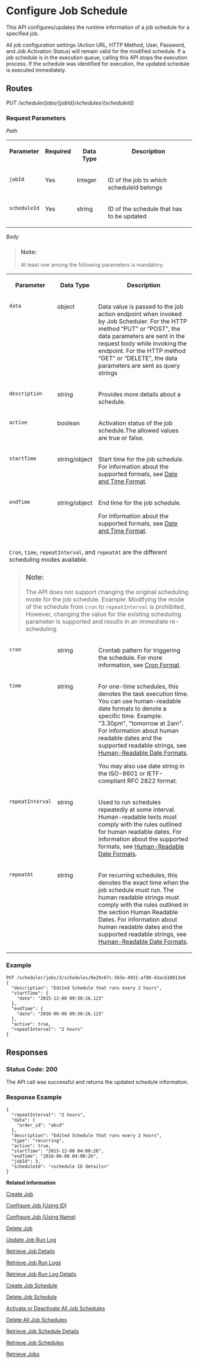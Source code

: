 <!-- loio0a4d9395180f482db46b8a5375fa6f7f -->

# Configure Job Schedule

This API configures/updates the runtime information of a job schedule for a specified job.



All job configuration settings \(Action URL, HTTP Method, User, Password, and Job Activation Status\) will remain valid for the modified schedule. If a job schedule is in the execution queue, calling this API stops the execution process. If the schedule was identified for execution, the updated schedule is executed immediately.



## Routes

*PUT /scheduler/jobs/\{jobId\}/schedules/\{scheduleId\}*



### Request Parameters

*Path* 


<table>
<tr>
<th valign="top">

Parameter

</th>
<th valign="top">

Required

</th>
<th valign="top">

Data Type

</th>
<th valign="top">

Description

</th>
</tr>
<tr>
<td valign="top">

`jobId` 

</td>
<td valign="top">

Yes

</td>
<td valign="top">

Integer

</td>
<td valign="top">

ID of the job to which scheduleId belongs

</td>
</tr>
<tr>
<td valign="top">

`scheduleId` 

</td>
<td valign="top">

Yes

</td>
<td valign="top">

string

</td>
<td valign="top">

ID of the schedule that has to be updated

</td>
</tr>
</table>

*Body* 

> ### Note:  
> At least one among the following parameters is mandatory.


<table>
<tr>
<th valign="top">

Parameter

</th>
<th valign="top">

Data Type

</th>
<th valign="top">

Description

</th>
</tr>
<tr>
<td valign="top">

`data`

</td>
<td valign="top">

object

</td>
<td valign="top">

Data value is passed to the job action endpoint when invoked by Job Scheduler. For the HTTP method “PUT” or “POST”, the data parameters are sent in the request body while invoking the endpoint. For the HTTP method “GET” or “DELETE”, the data parameters are sent as query strings

</td>
</tr>
<tr>
<td valign="top">

`description` 

</td>
<td valign="top">

string

</td>
<td valign="top">

Provides more details about a schedule.

</td>
</tr>
<tr>
<td valign="top">

`active` 

</td>
<td valign="top">

boolean

</td>
<td valign="top">

Activation status of the job schedule.The allowed values are true or false.

</td>
</tr>
<tr>
<td valign="top">

`startTime` 

</td>
<td valign="top">

string/object

</td>
<td valign="top">

Start time for the job schedule. For information about the supported formats, see [Date and Time Format](../20---Concepts/schedule-formats-54615f0.md#loio333e7ce070c245d0bb8493cff2e3027b).

</td>
</tr>
<tr>
<td valign="top">

`endTime` 

</td>
<td valign="top">

string/object

</td>
<td valign="top">

End time for the job schedule.

For information about the supported formats, see [Date and Time Format](../20---Concepts/schedule-formats-54615f0.md#loio333e7ce070c245d0bb8493cff2e3027b).

</td>
</tr>
<tr>
<td valign="top" colspan="3">

`Cron`, `time`, `repeatInterval`, and `repeatAt` are the different scheduling modes available.

> ### Note:  
> The API does not support changing the original scheduling mode for the job schedule. Example: Modifying the mode of the schedule from `cron` to `repeatInterval` is prohibited. However, changing the value for the existing scheduling parameter is supported and results in an immediate re-scheduling.



</td>
</tr>
<tr>
<td valign="top">

`cron` 

</td>
<td valign="top">

string

</td>
<td valign="top">

Crontab pattern for triggering the schedule. For more information, see [Cron Format](../20---Concepts/schedule-formats-54615f0.md#loio37af46344c4d46a9b8695d2c9775c34f).

</td>
</tr>
<tr>
<td valign="top">

`time` 

</td>
<td valign="top">

string

</td>
<td valign="top">

For one-time schedules, this denotes the task execution time. You can use human-readable date formats to denote a specific time. Example: "3.30pm", "tomorrow at 2am". For information about human readable dates and the supported readable strings, see [Human-Readable Date Formats](../20---Concepts/schedule-formats-54615f0.md#loioa323f2d365904499a83a1b60f473bb78).

You may also use date string in the ISO-8601 or IETF-compliant RFC 2822 format.

</td>
</tr>
<tr>
<td valign="top">

`repeatInterval` 

</td>
<td valign="top">

string

</td>
<td valign="top">

Used to run schedules repeatedly at some interval. Human-readable texts must comply with the rules outlined for human readable dates. For information about the supported formats, see [Human-Readable Date Formats](../20---Concepts/schedule-formats-54615f0.md#loioa323f2d365904499a83a1b60f473bb78).

</td>
</tr>
<tr>
<td valign="top">

`repeatAt` 

</td>
<td valign="top">

string

</td>
<td valign="top">

For recurring schedules, this denotes the exact time when the job schedule must run. The human readable strings must comply with the rules outlined in the section Human Readable Dates. For information about human readable dates and the supported readable strings, see [Human-Readable Date Formats](../20---Concepts/schedule-formats-54615f0.md#loioa323f2d365904499a83a1b60f473bb78).

</td>
</tr>
</table>



### Example

```
PUT /scheduler/jobs/3/schedules/0e29c67c-563e-4931-af08-43acb10813e8 
{
  "description": "Edited Schedule that runs every 2 hours",
  "startTime": {
    "date": "2015-12-08 09:30:26.123"
  },
  "endTime": {
    "date": "2016-06-08 09:30:26.123"
  },
  "active": true,
  "repeatInterval": "2 hours"
}
```



## Responses



### Status Code: 200

The API call was successful and returns the updated schedule information.



### Response Example

```
{
  "repeatInterval": "2 hours",
  "data": {
    "order_id": "abcd"
  },
  "description": "Edited Schedule that runs every 2 hours",
  "type": "recurring",
  "active": true,
  "startTime": "2015-12-08 04:00:26",
  "endTime": "2016-06-08 04:00:26",
  "jobId": 3,
  "scheduleId": "<schedule ID details>"
}
```



**Related Information**  


[Create Job](create-job-2c1ecb6.md "This API creates a job by accepting one or more job schedules to be created.")

[Configure Job \(Using ID\)](configure-job-using-id-514f2f6.md "This API configures a job with the updated runtime information using job ID.")

[Configure Job \(Using Name\)](configure-job-using-name-5790b8a.md "This API configures a job with the updated runtime information using job name.")

[Delete Job](delete-job-cd8feb7.md "This API deletes a job and all its runtime information such as schedules and logs.")

[Update Job Run Log](update-job-run-log-e85da40.md "This API is used by the application to inform the Job Scheduler about the status of an asynchronous, long-running job.")

[Retrieve Job Details](retrieve-job-details-815605d.md "This API retrieves the saved configuration settings of a specified job.")

[Retrieve Job Run Logs](retrieve-job-run-logs-13d38f3.md "This API retrieves the run logs for a specified job schedule.")

[Retrieve Job Run Log Details](retrieve-job-run-log-details-e49a4b2.md "This API retrieves the details for a specified job run log.")

[Create Job Schedule](create-job-schedule-66ab3c1.md "This API creates a job schedule for a specified job.")

[Delete Job Schedule](delete-job-schedule-3066b6d.md "This API deletes the specified job schedule.")

[Activate or Deactivate All Job Schedules](activate-or-deactivate-all-job-schedules-fe9650b.md "This API activates or deactivates all the existing schedules for a job.")

[Delete All Job Schedules](delete-all-job-schedules-0aab1ab.md "This API deletes all the schedules of the specified job.")

[Retrieve Job Schedule Details](retrieve-job-schedule-details-fa16c72.md "This API retrieves the saved configuration settings of a specified job schedule.")

[Retrieve Job Schedules](retrieve-job-schedules-251658d.md "This API retrieves all schedules for a specified job.")

[Retrieve Jobs](retrieve-jobs-b4d3719.md "This API retrieves all jobs in a service instance.")

